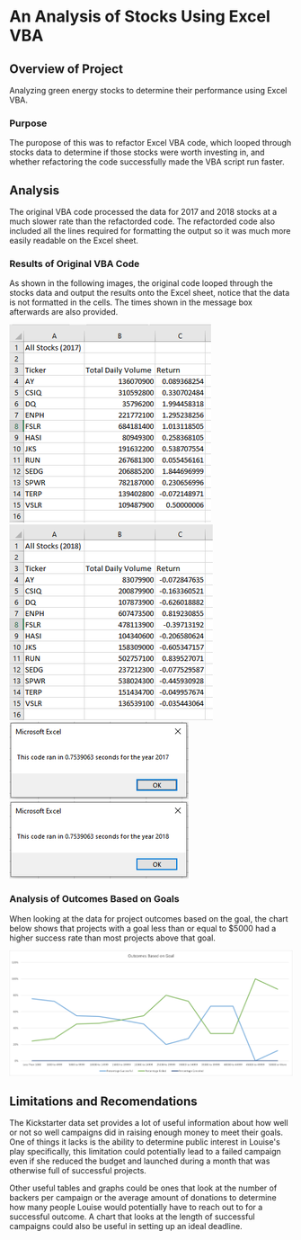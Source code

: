 # An Analysis of Stocks Using Excel VBA

## Overview of Project

Analyzing green energy stocks to determine their performance using Excel VBA.

### Purpose

The puropose of this was to refactor Excel VBA code, which looped through stocks data to determine if those stocks were worth investing in, and whether refactoring the code successfully made the VBA script run faster.

## Analysis

The original VBA code processed the data for 2017 and 2018 stocks at a much slower rate than the refactorded code. The refactorded code also included all the lines required for formatting the output so it was much more easily readable on the Excel sheet.

### Results of Original VBA Code

As shown in the following images, the original code looped through the stocks data and output the results onto the Excel sheet, notice that the data is not formatted in the cells. The times shown in the message box afterwards are also provided.

![2017 Results Original Code](https://github.com/psidhu42/stock-analysis/blob/main/resources/module_2017.PNG) ![2018 Results Original Code](https://github.com/psidhu42/stock-analysis/blob/main/resources/module_2018.PNG)
![2017 Runtime Original Code](https://github.com/psidhu42/stock-analysis/blob/main/resources/runtime_2017.PNG) ![2018 Runtime Original Code](https://github.com/psidhu42/stock-analysis/blob/main/resources/runtime_2018.PNG)

### Analysis of Outcomes Based on Goals

When looking at the data for project outcomes based on the goal, the chart below shows that projects with a goal less than or equal to $5000 had a higher success rate than most projects above that goal.

![Outcomes vs Goals](https://github.com/psidhu42/kickstarter-analysis/blob/main/resources/Outcomes_vs_Goals.png)

## Limitations and Recomendations

The Kickstarter data set provides a lot of useful information about how well or not so well campaigns did in raising enough money to meet their goals. One of things it lacks is the ability to determine public interest in Louise's play specifically, this limitation could potentially lead to a failed campaign even if she reduced the budget and launched during a month that was otherwise full of successful projects.

Other useful tables and graphs could be ones that look at the number of backers per campaign or the average amount of donations to determine how many people Louise would potentially have to reach out to for a successful outcome. A chart that looks at the length of successful campaigns could also be useful in setting up an ideal deadline.